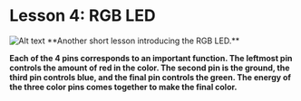 # Lesson 4: RGB LED

<img title="a title" alt="Alt text" src="https://lh7-us.googleusercontent.com/oPLPIXlr_Wifyeoc0XRYVrW_PnzDxwXVHR1_Qk5SEdurEVD4k_ZgtfukQQe9MpG8TSoyqIW4crwtlkcfReaRiQyJ1NHYGnvZci0zx1J5g4NsVXdv3Ggi6E1D1r6AR_PFKzdeL3q_jOA8TN9dbhOoSno">
**Another short lesson introducing the RGB LED.**

**Each of the 4 pins corresponds to an important function. The leftmost pin controls the amount of red in the color. The second pin is the ground, the third pin controls blue, and the final pin controls the green. The energy of the three color pins comes together to make the final color.**
